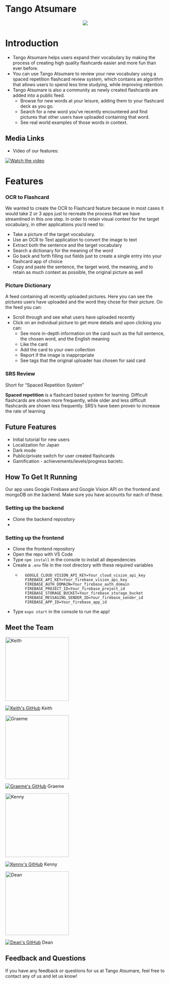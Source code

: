 # Tango Atsumare
<p align="center">
    <img src="assets/tango.png">
</p>

# Introduction

- Tango Atsumare helps users expand their vocabulary by making the process of creating high quality flashcards easier and more fun than ever before.
- You can use Tango Atsumare to review your new vocabulary using a spaced repetition flashcard review system, which contains an algorithm that allows users to spend less time studying, while improving retention.
- Tango Atsumare is also a community as newly created flashcards are added into a public feed.
    - Browse for new words at your leisure, adding them to your flashcard deck as you go.
    - Search for a new word you’ve recently encountered and find pictures that other users have uploaded containing that word.
    - See real world examples of those words in context.

## Media Links

- Video of our features:

[![Watch the video](assets/tango-video-thumbnail2.jpg)](https://www.youtube.com/watch?v=PSH1h7tCUjM)

# Features

### OCR to Flashcard

We wanted to create the OCR to Flashcard feature because in most cases it would take 2 or 3 apps just to recreate the process that we have streamlined in this one step. In order to retain visual context for the target vocabulary, in other applications you’d need to:

- Take a picture of the target vocabulary.
- Use an OCR to Text application to convert the image to text
- Extract both the sentence and the target vocabulary
- Search a dictionary for the meaning of the word
- Go back and forth filling out fields just to create a single entry into your flashcard app of choice
- Copy and paste the sentence, the target word, the meaning, and to retain as much context as possible, the original picture as well

### Picture Dictionary

A feed containing all recently uploaded pictures. Here you can see the pictures users have uploaded and the word they chose for their picture. On the feed you can:

- Scroll through and see what users have uploaded recently
- Click on an individual picture to get more details and upon clicking you can:
    - See more in-depth information on the card such as the full sentence, the chosen word, and the English meaning
    - Like the card
    - Add the card to your own collection
    - Report if the image is inappropriate
    - See tags that the original uploader has chosen for said card

### SRS Review

Short for “Spaced Repetition System” 

**Spaced repetition**
 is a flashcard based system for learning. Difficult flashcards are shown more frequently, while older and less difficult flashcards are shown less frequently. SRS’s have been proven to increase the rate of learning

## Future Features

- Initial tutorial for new users
- Localization for Japan
- Dark mode
- Public/private switch for user created flashcards
- Gamification - achievements/levels/progress bar/etc.

## How To Get It Running

Our app uses Google Firebase and Google Vision API on the frontend and mongoDB on the backend. Make sure you have accounts for each of these.

### Setting up the backend
- Clone the backend repository
-

### Setting up the frontend
- Clone the frontend repository
- Open the repo with VS Code
- Type ```npm install``` in the console to install all dependencies
- Create a ```.env``` file in the root directory with these required variables
    - ```
        GOOGLE_CLOUD_VISION_API_KEY=Your_cloud_vision_api_key
        FIREBASE_API_KEY=Your_firebase_vision_api_key
        FIREBASE_AUTH_DOMAIN=Your_firebase_auth_domain
        FIREBASE_PROJECT_ID=Your_firebase_project_id
        FIREBASE_STORAGE_BUCKET=Your_firebase_storage_bucket
        FIREBASE_MESSAGING_SENDER_ID=Your_firebase_sender_id
        FIREBASE_APP_ID=Your_firebase_app_id
- Type ```expo start``` in the console to run the app!

## Meet the Team

<img src="assets/Keith.png" width="200" height="200" alt="Keith">

[![Keith's GitHub](assets/GitHub-Mark-32px.png)](https://github.com/keithching)
Keith

<img src="assets/Graeme.png" width="200" height="200" alt="Graeme">

[![Graeme's GitHub](assets/GitHub-Mark-32px.png)](https://github.com/graememick)
Graeme 

<img src="assets/Kenny.png" width="200" height="200" alt="Kenny">

[![Kenny's GitHub](assets/GitHub-Mark-32px.png)](https://github.com/khiz125)
Kenny

<img src="assets/Dean.png" width="200" height="200" alt="Dean">

[![Dean's GitHub](assets/GitHub-Mark-32px.png)](https://github.com/gomizilla)
Dean

## Feedback and Questions

If you have any feedback or questions for us at Tango Atsumare, feel free to contact any of us and let us know!